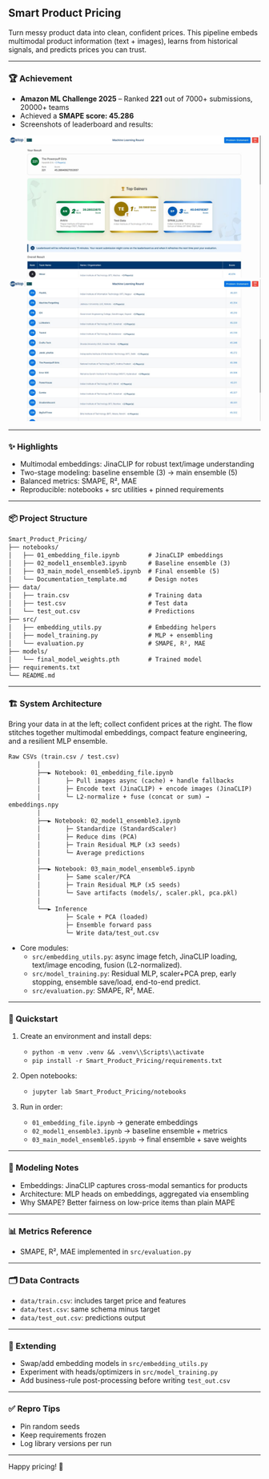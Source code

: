 ## Smart Product Pricing

Turn messy product data into clean, confident prices. This pipeline embeds multimodal product information (text + images), learns from historical signals, and predicts prices you can trust.

---
### 🏆 Achievement
- **Amazon ML Challenge 2025** – Ranked **221** out of 7000+ submissions, 20000+ teams
- Achieved a **SMAPE score: 45.286**  
- Screenshots of leaderboard and results:

![Leaderboard ](Smart_Product_Pricing/image1.jpg)  
![SMAPE Score ](Smart_Product_Pricing/image2.jpg)

--- 

### ✨ Highlights
- Multimodal embeddings: JinaCLIP for robust text/image understanding
- Two-stage modeling: baseline ensemble (3) → main ensemble (5)
- Balanced metrics: SMAPE, R², MAE
- Reproducible: notebooks + src utilities + pinned requirements

---

### 📦 Project Structure
```
Smart_Product_Pricing/
├── notebooks/
│   ├── 01_embedding_file.ipynb        # JinaCLIP embeddings
│   ├── 02_model1_ensemble3.ipynb      # Baseline ensemble (3)
│   ├── 03_main_model_ensemble5.ipynb  # Final ensemble (5)
│   └── Documentation_template.md      # Design notes
├── data/
│   ├── train.csv                      # Training data
│   ├── test.csv                       # Test data
│   └── test_out.csv                   # Predictions
├── src/
│   ├── embedding_utils.py             # Embedding helpers
│   ├── model_training.py              # MLP + ensembling
│   └── evaluation.py                  # SMAPE, R², MAE
├── models/
│   └── final_model_weights.pth        # Trained model
├── requirements.txt
└── README.md
```

---

### 🏗️ System Architecture

Bring your data in at the left; collect confident prices at the right. The flow stitches together multimodal embeddings, compact feature engineering, and a resilient MLP ensemble.

```
Raw CSVs (train.csv / test.csv)
        │
        ├──► Notebook: 01_embedding_file.ipynb
        │       ├─ Pull images async (cache) + handle fallbacks
        │       ├─ Encode text (JinaCLIP) + encode images (JinaCLIP)
        │       └─ L2-normalize + fuse (concat or sum) → embeddings.npy
        │
        ├──► Notebook: 02_model1_ensemble3.ipynb
        │       ├─ Standardize (StandardScaler)
        │       ├─ Reduce dims (PCA)
        │       ├─ Train Residual MLP (x3 seeds)
        │       └─ Average predictions
        │
        ├──► Notebook: 03_main_model_ensemble5.ipynb
        │       ├─ Same scaler/PCA
        │       ├─ Train Residual MLP (x5 seeds)
        │       └─ Save artifacts (models/, scaler.pkl, pca.pkl)
        │
        └──► Inference
                ├─ Scale + PCA (loaded)
                ├─ Ensemble forward pass
                └─ Write data/test_out.csv
```

- Core modules:
  - `src/embedding_utils.py`: async image fetch, JinaCLIP loading, text/image encoding, fusion (L2-normalized).
  - `src/model_training.py`: Residual MLP, scaler+PCA prep, early stopping, ensemble save/load, end-to-end predict.
  - `src/evaluation.py`: SMAPE, R², MAE.

---

### 🚀 Quickstart
1) Create an environment and install deps:
   - `python -m venv .venv && .venv\\Scripts\\activate`
   - `pip install -r Smart_Product_Pricing/requirements.txt`

2) Open notebooks:
   - `jupyter lab Smart_Product_Pricing/notebooks`

3) Run in order:
   - `01_embedding_file.ipynb` → generate embeddings
   - `02_model1_ensemble3.ipynb` → baseline ensemble + metrics
   - `03_main_model_ensemble5.ipynb` → final ensemble + save weights

---

### 🧠 Modeling Notes
- Embeddings: JinaCLIP captures cross-modal semantics for products
- Architecture: MLP heads on embeddings, aggregated via ensembling
- Why SMAPE? Better fairness on low-price items than plain MAPE

---

### 📊 Metrics Reference
- SMAPE, R², MAE implemented in `src/evaluation.py`

---

### 🗂 Data Contracts
- `data/train.csv`: includes target price and features
- `data/test.csv`: same schema minus target
- `data/test_out.csv`: predictions output

---

### 🔧 Extending
- Swap/add embedding models in `src/embedding_utils.py`
- Experiment with heads/optimizers in `src/model_training.py`
- Add business-rule post-processing before writing `test_out.csv`

---

### ✅ Repro Tips
- Pin random seeds
- Keep requirements frozen
- Log library versions per run

---

Happy pricing! 💸

